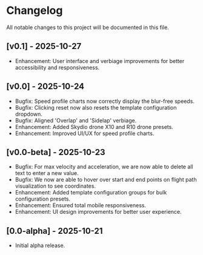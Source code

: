 # Changelog

All notable changes to this project will be documented in this file.

## [v0.1] - 2025-10-27
- Enhancement: User interface and verbiage improvements for better accessibility and responsiveness.

## [v0.0] - 2025-10-24
- Bugfix: Speed profile charts now correctly display the blur-free speeds.
- Bugfix: Clicking reset now also resets the template configuration dropdown.
- Bugfix: Aligned 'Overlap' and 'Sidelap' verbiage.
- Enhancement: Added Skydio drone X10 and R10 drone presets.
- Enhancement: Improved UI/UX for speed profile charts.


## [v0.0-beta] - 2025-10-23
- Bugfix: For max velocity and acceleration, we are now able to delete all text to enter a new value.
- Bugfix: We now are able to hover over start and end points on flight path visualization to see coordinates.
- Enhancement: Added template configuration groups for bulk configuration presets.
- Enhancement: Ensured total mobile responsiveness.
- Enhancement: UI design improvements for better user experience.


## [0.0-alpha] - 2025-10-21
- Initial alpha release.
